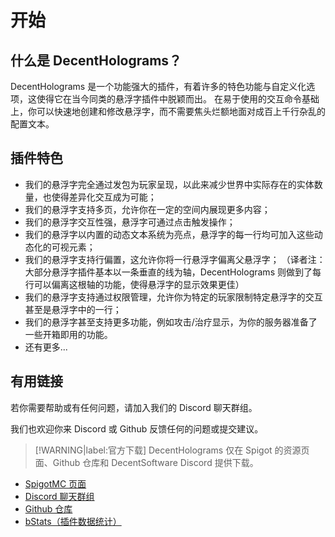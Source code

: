 # 开始

## 什么是 DecentHolograms？

DecentHolograms 是一个功能强大的插件，有着许多的特色功能与自定义化选项，这使得它在当今同类的悬浮字插件中脱颖而出。 
在易于使用的交互命令基础上，你可以快速地创建和修改悬浮字，而不需要焦头烂额地面对成百上千行杂乱的配置文本。

## 插件特色

* 我们的悬浮字完全通过发包为玩家呈现，以此来减少世界中实际存在的实体数量，也使得差异化交互成为可能；
* 我们的悬浮字支持多页，允许你在一定的空间内展现更多内容；
* 我们的悬浮字交互性强，悬浮字可通过点击触发操作；
* 我们的悬浮字以内置的动态文本系统为亮点，悬浮字的每一行均可加入这些动态化的可视元素；
* 我们的悬浮字支持行偏置，这允许你将一行悬浮字偏离父悬浮字；
  （译者注：大部分悬浮字插件基本以一条垂直的线为轴，DecentHolograms 则做到了每行可以偏离这根轴的功能，使得悬浮字的显示效果更佳）
* 我们的悬浮字支持通过权限管理，允许你为特定的玩家限制特定悬浮字的交互甚至是悬浮字中的一行；
* 我们的悬浮字甚至支持更多功能，例如攻击/治疗显示，为你的服务器准备了一些开箱即用的功能。
* 还有更多...

## 有用链接

若你需要帮助或有任何问题，请加入我们的 Discord 聊天群组。

我们也欢迎你来 Discord 或 Github 反馈任何的问题或提交建议。

> [!WARNING|label:官方下载]
> DecentHolograms 仅在 Spigot 的资源页面、Github 仓库和 DecentSoftware Discord 提供下载。

* [SpigotMC 页面](https://www.spigotmc.org/resources/96927/)
* [Discord 聊天群组](https://discord.decentsoftware.eu/)
* [Github 仓库](https://github.decentsoftware.eu/)
* [bStats（插件数据统计）](https://bstats.org/plugin/bukkit/DecentHolograms/12797)
